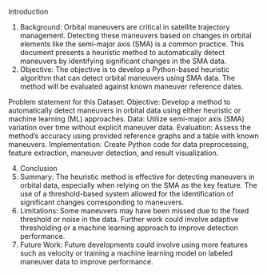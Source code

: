 Introduction
1. Background: Orbital maneuvers are critical in satellite trajectory management. Detecting these maneuvers based on changes in orbital elements like the semi-major axis (SMA) is a common practice. This document presents a heuristic method to automatically detect maneuvers by identifying significant changes in the SMA data.
2. Objective: The objective is to develop a Python-based heuristic algorithm that can detect orbital maneuvers using SMA data. The method will be evaluated against known maneuver reference dates.

Problem statement for this Dataset:
Objective: Develop a method to automatically detect maneuvers in orbital data using either heuristic or machine learning (ML) approaches.
Data: Utilize semi-major axis (SMA) variation over time without explicit maneuver data.
Evaluation: Assess the method’s accuracy using provided reference graphs and a table with known maneuvers.
Implementation: Create Python code for data preprocessing, feature extraction, maneuver detection, and result visualization.

4. Conclusion
1. Summary: The heuristic method is effective for detecting maneuvers in orbital data, especially when relying on the SMA as the key feature. The use of a threshold-based system allowed for the identification of significant changes corresponding to maneuvers.
2. Limitations: Some maneuvers may have been missed due to the fixed threshold or noise in the data. Further work could involve adaptive thresholding or a machine learning approach to improve detection performance.
3. Future Work: Future developments could involve using more features such as velocity or training a machine learning model on labeled maneuver data to improve performance.
